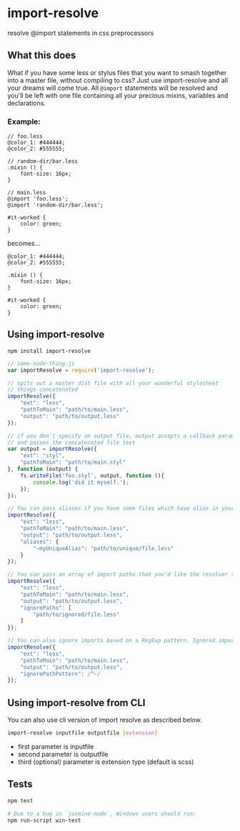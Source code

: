 # import-resolve
resolve @import statements in css preprocessors

## What this does
What if you have some less or stylus files that you want to smash together into a master file, without compiling to css?  Just use import-resolve and all your dreams will come true.  All `@import` statements will be resolved and you'll be left with one file containing all your precious mixins, variables and declarations.

### Example:

```less
// foo.less
@color_1: #444444;
@color_2: #555555;

// random-dir/bar.less
.mixin () {
    font-size: 16px;
}

// main.less
@import 'foo.less';
@import 'random-dir/bar.less';

#it-worked {
    color: green;
}
```

becomes...

```less
@color_1: #444444;
@color_2: #555555;

.mixin () {
    font-size: 16px;
}

#it-worked {
    color: green;
}

```

## Using import-resolve

```
npm install import-resolve
```

```js
// some-node-thing.js
var importResolve = require('import-resolve');

// spits out a master dist file with all your wonderful stylesheet
// things concatenated
importResolve({
    "ext": "less",
    "pathToMain": "path/to/main.less",
    "output": "path/to/output.less"
});

// if you don't specify an output file, output accepts a callback parameter
// and passes the concatenated file text
var output = importResolve({
    "ext": "styl",
    "pathToMain": "path/to/main.styl"
}, function (output) {
    fs.writeFile('foo.styl', output, function (){
        console.log('did it myself.');
    });
});

// You can pass aliases if you have some files which have alias in your build process
importResolve({
    "ext": "less",
    "pathToMain": "path/to/main.less",
    "output": "path/to/output.less",
    "aliases": {
        "~myUniqueAlias": "path/to/unique/file.less"
    }
});

// You can pass an array of import paths that you'd like the resolver to ignore. Ignored imports will remain in the output file.
importResolve({
    "ext": "less",
    "pathToMain": "path/to/main.less",
    "output": "path/to/output.less",
    "ignorePaths": [
        "path/to/ignored/file.less"
    ]
});

// You can also ignore imports based on a RegExp pattern. Ignored imports will remain in the output file.
importResolve({
    "ext": "less",
    "pathToMain": "path/to/main.less",
    "output": "path/to/output.less",
    "ignorePathPattern": /^~/
});
```

## Using import-resolve from CLI
You can also use cli version of import resolve as described below.
```bash 
import-resolve inputfile outputfile [extension]
```
  
* first parameter is inputfile  
* second parameter is outputfile  
* third (optional) parameter is extension type (default is scss) 

## Tests

```bash
npm test

# Due to a bug in `jasmine-node`, Windows users should run: 
npm run-script win-test
```

